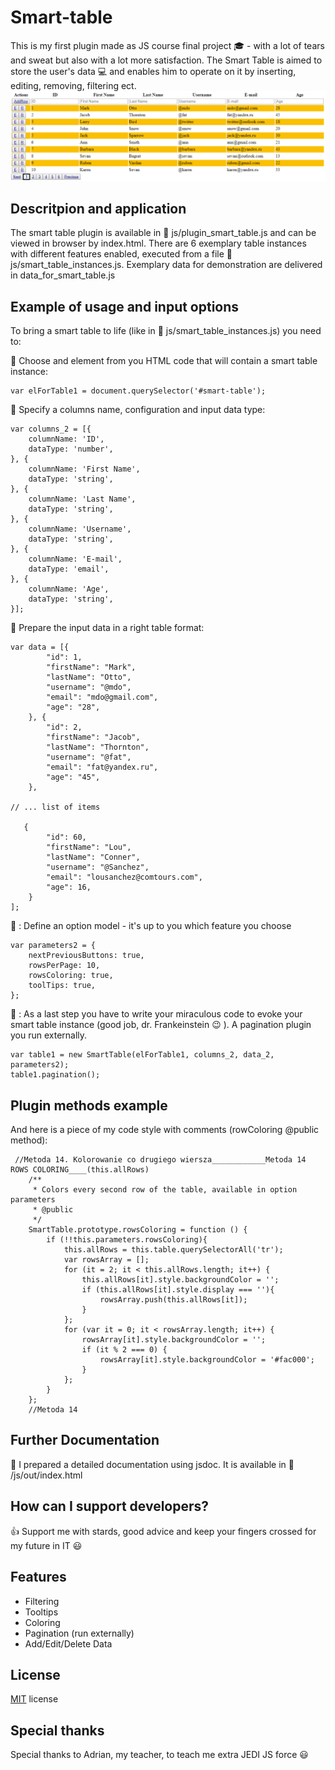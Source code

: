 # Smart-table 

This is my first plugin made as JS course final project :mortar_board: - with a lot of tears and sweat but also with a lot more satisfaction. 
The Smart Table is aimed to store the user's data :computer: and enables him to operate on it by inserting, editing, removing, filtering ect. 
![alt tag](src/table_demo.png) 

## Descritpion and application 

The smart table plugin is available in :open_file_folder: js/plugin_smart_table.js and can be viewed in browser by index.html. 
There are 6 exemplary table instances with different features enabled, executed from a file :open_file_folder: js/smart_table_instances.js. 
Exemplary data for demonstration are delivered in data_for_smart_table.js 

## Example of usage and input options

To bring a smart table to life (like in :open_file_folder: js/smart_table_instances.js) you need to: 

:pushpin: Choose and element from you HTML code that will contain a smart table instance: 

``` 
var elForTable1 = document.querySelector('#smart-table'); 
``` 

:pushpin: Specify a columns name, configuration and input data type: 

``` 
var columns_2 = [{
    columnName: 'ID',
    dataType: 'number',
}, {
    columnName: 'First Name',
    dataType: 'string',
}, {
    columnName: 'Last Name',
    dataType: 'string',
}, {
    columnName: 'Username',
    dataType: 'string',
}, {
    columnName: 'E-mail',
    dataType: 'email',
}, {
    columnName: 'Age',
    dataType: 'string',
}];
``` 

:pushpin: Prepare the input data in a right table format: 

``` 
var data = [{
        "id": 1,
        "firstName": "Mark",
        "lastName": "Otto",
        "username": "@mdo",
        "email": "mdo@gmail.com",
        "age": "28",
    }, {
        "id": 2,
        "firstName": "Jacob",
        "lastName": "Thornton",
        "username": "@fat",
        "email": "fat@yandex.ru",
        "age": "45",
    },

// ... list of items 

   {
        "id": 60,
        "firstName": "Lou",
        "lastName": "Conner",
        "username": "@Sanchez",
        "email": "lousanchez@comtours.com",
        "age": 16,
    }
];
``` 

:pushpin: : Define an option model - it's up to you which feature you choose 

``` 
var parameters2 = { 
    nextPreviousButtons: true,
    rowsPerPage: 10,
    rowsColoring: true,
    toolTips: true,
};
``` 

:pushpin: : As a last step you have to write your miraculous code to evoke your smart table instance (good job, dr. Frankeinstein :wink: ). A pagination plugin you run externally. 

``` 
var table1 = new SmartTable(elForTable1, columns_2, data_2, parameters2); 
table1.pagination(); 
``` 

## Plugin methods example 

And here is a piece of my code style with comments (rowColoring @public method):

``` 
 //Metoda 14. Kolorowanie co drugiego wiersza____________Metoda 14 ROWS COLORING____(this.allRows)
    /**
     * Colors every second row of the table, available in option parameters
     * @public
     */
    SmartTable.prototype.rowsColoring = function () {
        if (!!this.parameters.rowsColoring){
            this.allRows = this.table.querySelectorAll('tr');
            var rowsArray = [];
            for (it = 2; it < this.allRows.length; it++) {
                this.allRows[it].style.backgroundColor = '';
                if (this.allRows[it].style.display === ''){
                    rowsArray.push(this.allRows[it]);
                }
            };
            for (var it = 0; it < rowsArray.length; it++) {
                rowsArray[it].style.backgroundColor = '';
                if (it % 2 === 0) {
                    rowsArray[it].style.backgroundColor = '#fac000';
                }
            };
        }
    };
    //Metoda 14
``` 

## Further Documentation 

:closed_book: I prepared a detailed documentation using jsdoc. It is available in :open_file_folder: /js/out/index.html 

## How can I support developers? 

:+1: Support me with stards, good advice and keep your fingers crossed for my future in IT :smiley: 

## Features 

* Filtering 
* Tooltips 
* Coloring 
* Pagination (run externally) 
* Add/Edit/Delete Data 

## License 

[MIT](LICENSE.txt) license

## Special thanks 

Special thanks to Adrian, my teacher, to teach me extra JEDI JS force :smiley: